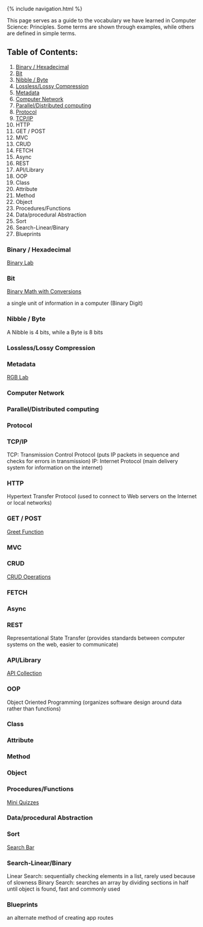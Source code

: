 {% include navigation.html %}

This page serves as a guide to the vocabulary we have learned in Computer Science: Principles. Some terms are shown through examples, while others are defined in simple terms.

## Table of Contents:
1. [Binary / Hexadecimal](#binary--hexadecimal)
2. [Bit](#bit)
3. [Nibble / Byte](#nibble--byte)
4. [Lossless/Lossy Compression](#losslesslossy-compression)
5. [Metadata](#metadata)
6. [Computer Network](#computer-network)
7. [Parallel/Distributed computing](#paralleldistributed-computing)
8. [Protocol](#protocol)
9. [TCP/IP](#tcpip)
10. HTTP
11. GET / POST
12. MVC
13. CRUD
14. FETCH
15. Async
16. REST
17. API/Library
18. OOP
19. Class
20. Attribute
21. Method
22. Object
23. Procedures/Functions
24. Data/procedural Abstraction
25. Sort
26. Search-Linear/Binary
27. Blueprints

### Binary / Hexadecimal
[Binary Lab](5hackers.tk/lab4)
### Bit
[Binary Math with Conversions](5hackers.tk/hackathontt3)

a single unit of information in a computer (Binary Digit)
### Nibble / Byte
A Nibble is 4 bits, while a Byte is 8 bits
### Lossless/Lossy Compression
### Metadata
[RGB Lab](5hackers.tk/lab3)
### Computer Network
### Parallel/Distributed computing
### Protocol
### TCP/IP
TCP: Transmission Control Protocol (puts IP packets in sequence and checks for errors in transmission)
IP: Internet Protocol (main delivery system for information on the internet)
### HTTP
Hypertext Transfer Protocol (used to connect to Web servers on the Internet or local networks)
### GET / POST
[Greet Function](5hackers.tk/lab1)
### MVC
### CRUD
[CRUD Operations](5hackers.tk/crud)
### FETCH
### Async
### REST
Representational State Transfer (provides standards between computer systems on the web, easier to communicate)
### API/Library
[API Collection](5hackers.tk/api_collection)
### OOP
Object Oriented Programming (organizes software design around data rather than functions)
### Class
### Attribute
### Method
### Object
### Procedures/Functions
[Mini Quizzes](5hackers.tk/math)
### Data/procedural Abstraction
### Sort
[Search Bar](5hackers.tk/crud/search)
### Search-Linear/Binary
Linear Search: sequentially checking elements in a list, rarely used because of slowness
Binary Search: searches an array by dividing sections in half until object is found, fast and commonly used
### Blueprints
an alternate method of creating app routes
